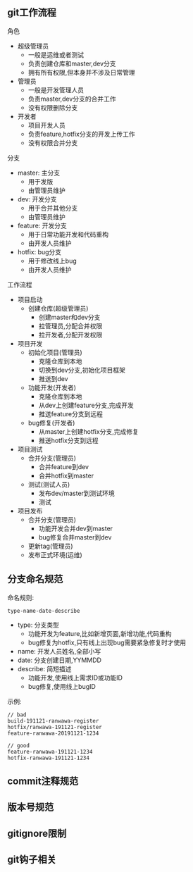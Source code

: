## git工作流程
角色
- 超级管理员
  - 一般是运维或者测试
  - 负责创建仓库和master,dev分支
  - 拥有所有权限,但本身并不涉及日常管理
- 管理员
  - 一般是开发管理人员
  - 负责master,dev分支的合并工作
  - 没有权限删除分支
- 开发者
  - 项目开发人员
  - 负责feature,hotfix分支的开发上传工作
  - 没有权限合并分支

分支
- master: 主分支
  - 用于发版
  - 由管理员维护
- dev: 开发分支
  - 用于合并其他分支
  - 由管理员维护
- feature: 开发分支
  - 用于日常功能开发和代码重构
  - 由开发人员维护
- hotfix: bug分支
  - 用于修改线上bug
  - 由开发人员维护
  
工作流程
- 项目启动
  - 创建仓库(超级管理员)
    - 创建master和dev分支
    - 拉管理员,分配合并权限
    - 拉开发者,分配开发权限
- 项目开发
  - 初始化项目(管理员)
    - 克隆仓库到本地
    - 切换到dev分支,初始化项目框架
    - 推送到dev
  - 功能开发(开发者)
    - 克隆仓库到本地
    - 从dev上创建feature分支,完成开发
    - 推送feature分支到远程
  - bug修复(开发者)
    - 从master上创建hotfix分支,完成修复
    - 推送hotfix分支到远程
- 项目测试    
  - 合并分支(管理员)
    - 合并feature到dev
    - 合并hotfix到master
  - 测试(测试人员)
    - 发布dev/master到测试环境
    - 测试
- 项目发布
  - 合并分支(管理员)
    - 功能开发合并dev到master
    - bug修复合并master到dev
  - 更新tag(管理员)
  - 发布正式环境(运维)
  
## 分支命名规范
命名规则:
```
type-name-date-describe
```
- type: 分支类型
  - 功能开发为feature,比如新增页面,新增功能,代码重构
  - bug修复为hotfix,只有线上出现bug需要紧急修复时才使用
- name: 开发人员姓名,全部小写
- date: 分支创建日期,YYMMDD
- describe: 简短描述
  - 功能开发,使用线上需求ID或功能ID
  - bug修复,使用线上bugID

示例:
```
// bad
build-191121-ranwawa-register
hotfix/ranwawa-191121-register
feature-ranwawa-20191121-1234

// good
feature-ranwawa-191121-1234
hotfix-ranwawa-191121-1234
```

## commit注释规范

## 版本号规范

## gitignore限制

## git钩子相关